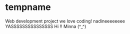 # tempname
Web development project
we love coding!
nadineeeeeeee
YASSSSSSSSSSSSSSS
Hi !! Minna (^_^)